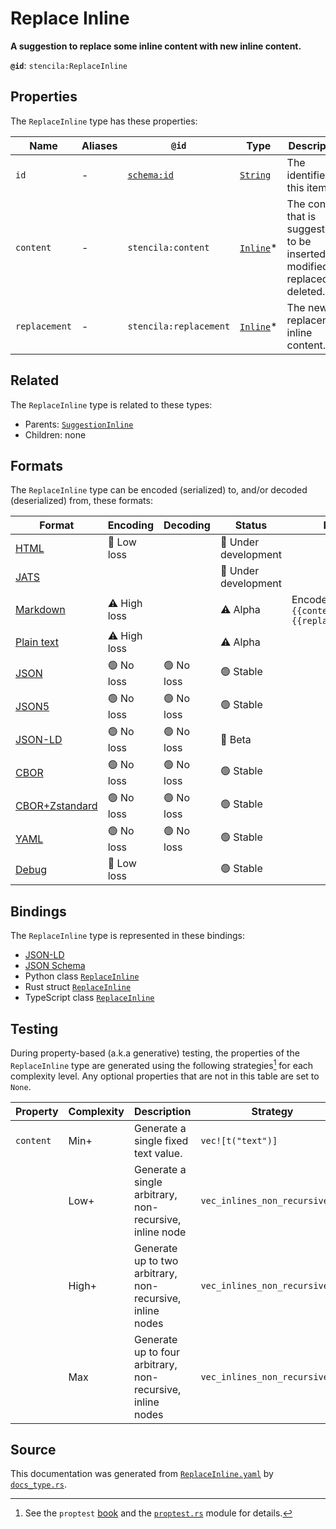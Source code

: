 # Replace Inline

**A suggestion to replace some inline content with new inline content.**

**`@id`**: `stencila:ReplaceInline`

## Properties

The `ReplaceInline` type has these properties:

| Name          | Aliases | `@id`                                | Type                                                                                              | Description                                                                   | Inherited from                                                                                                        |
| ------------- | ------- | ------------------------------------ | ------------------------------------------------------------------------------------------------- | ----------------------------------------------------------------------------- | --------------------------------------------------------------------------------------------------------------------- |
| `id`          | -       | [`schema:id`](https://schema.org/id) | [`String`](https://github.com/stencila/stencila/blob/main/docs/reference/schema/data/string.md)   | The identifier for this item.                                                 | [`Entity`](https://github.com/stencila/stencila/blob/main/docs/reference/schema/other/entity.md)                      |
| `content`     | -       | `stencila:content`                   | [`Inline`](https://github.com/stencila/stencila/blob/main/docs/reference/schema/prose/inline.md)* | The content that is suggested to be inserted, modified, replaced, or deleted. | [`SuggestionInline`](https://github.com/stencila/stencila/blob/main/docs/reference/schema/edits/suggestion-inline.md) |
| `replacement` | -       | `stencila:replacement`               | [`Inline`](https://github.com/stencila/stencila/blob/main/docs/reference/schema/prose/inline.md)* | The new replacement inline content.                                           | -                                                                                                                     |

## Related

The `ReplaceInline` type is related to these types:

- Parents: [`SuggestionInline`](https://github.com/stencila/stencila/blob/main/docs/reference/schema/edits/suggestion-inline.md)
- Children: none

## Formats

The `ReplaceInline` type can be encoded (serialized) to, and/or decoded (deserialized) from, these formats:

| Format                                                                                             | Encoding     | Decoding  | Status              | Notes                                           |
| -------------------------------------------------------------------------------------------------- | ------------ | --------- | ------------------- | ----------------------------------------------- |
| [HTML](https://github.com/stencila/stencila/blob/main/docs/reference/formats/html.md)              | 🔷 Low loss   |           | 🚧 Under development |                                                 |
| [JATS](https://github.com/stencila/stencila/blob/main/docs/reference/formats/jats.md)              |              |           | 🚧 Under development |                                                 |
| [Markdown](https://github.com/stencila/stencila/blob/main/docs/reference/formats/markdown.md)      | ⚠️ High loss |           | ⚠️ Alpha            | Encoded as `{~~{{content}}~>{{replacement}}~~}` |
| [Plain text](https://github.com/stencila/stencila/blob/main/docs/reference/formats/text.md)        | ⚠️ High loss |           | ⚠️ Alpha            |                                                 |
| [JSON](https://github.com/stencila/stencila/blob/main/docs/reference/formats/json.md)              | 🟢 No loss    | 🟢 No loss | 🟢 Stable            |                                                 |
| [JSON5](https://github.com/stencila/stencila/blob/main/docs/reference/formats/json5.md)            | 🟢 No loss    | 🟢 No loss | 🟢 Stable            |                                                 |
| [JSON-LD](https://github.com/stencila/stencila/blob/main/docs/reference/formats/jsonld.md)         | 🟢 No loss    | 🟢 No loss | 🔶 Beta              |                                                 |
| [CBOR](https://github.com/stencila/stencila/blob/main/docs/reference/formats/cbor.md)              | 🟢 No loss    | 🟢 No loss | 🟢 Stable            |                                                 |
| [CBOR+Zstandard](https://github.com/stencila/stencila/blob/main/docs/reference/formats/cborzst.md) | 🟢 No loss    | 🟢 No loss | 🟢 Stable            |                                                 |
| [YAML](https://github.com/stencila/stencila/blob/main/docs/reference/formats/yaml.md)              | 🟢 No loss    | 🟢 No loss | 🟢 Stable            |                                                 |
| [Debug](https://github.com/stencila/stencila/blob/main/docs/reference/formats/debug.md)            | 🔷 Low loss   |           | 🟢 Stable            |                                                 |

## Bindings

The `ReplaceInline` type is represented in these bindings:

- [JSON-LD](https://stencila.org/ReplaceInline.jsonld)
- [JSON Schema](https://stencila.org/ReplaceInline.schema.json)
- Python class [`ReplaceInline`](https://github.com/stencila/stencila/blob/main/python/python/stencila/types/replace_inline.py)
- Rust struct [`ReplaceInline`](https://github.com/stencila/stencila/blob/main/rust/schema/src/types/replace_inline.rs)
- TypeScript class [`ReplaceInline`](https://github.com/stencila/stencila/blob/main/ts/src/types/ReplaceInline.ts)

## Testing

During property-based (a.k.a generative) testing, the properties of the `ReplaceInline` type are generated using the following strategies[^1] for each complexity level. Any optional properties that are not in this table are set to `None`.

| Property  | Complexity | Description                                                | Strategy                       |
| --------- | ---------- | ---------------------------------------------------------- | ------------------------------ |
| `content` | Min+       | Generate a single fixed text value.                        | `vec![t("text")]`              |
|           | Low+       | Generate a single arbitrary, non-recursive, inline node    | `vec_inlines_non_recursive(1)` |
|           | High+      | Generate up to two arbitrary, non-recursive, inline nodes  | `vec_inlines_non_recursive(2)` |
|           | Max        | Generate up to four arbitrary, non-recursive, inline nodes | `vec_inlines_non_recursive(4)` |

## Source

This documentation was generated from [`ReplaceInline.yaml`](https://github.com/stencila/stencila/blob/main/schema/ReplaceInline.yaml) by [`docs_type.rs`](https://github.com/stencila/stencila/blob/main/rust/schema-gen/src/docs_type.rs).

[^1]: See the `proptest` [book](https://proptest-rs.github.io/proptest/) and the [`proptest.rs`](https://github.com/stencila/stencila/blob/main/rust/schema/src/proptests.rs) module for details.